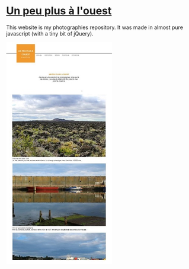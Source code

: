 # [Un peu plus à l'ouest](http://unpeuplusalouest.fr/)

This website is my photographies repository. It was made in almost pure javascript (with a tiny bit of jQuery).

<img src="vignette.jpg" alt="picture of website"/>
